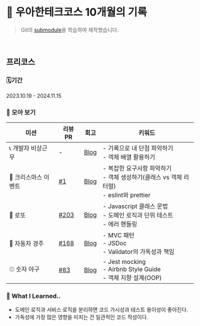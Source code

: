# 🐼 우아한테크코스 10개월의 기록

> Git의 [submodule](https://velog.io/@llqqssttyy/GitGitHub-%EC%84%9C%EB%B8%8C%EB%AA%A8%EB%93%88%EC%9D%84-%ED%99%9C%EC%9A%A9%ED%95%B4-%ED%94%84%EB%A6%AC%EC%BD%94%EC%8A%A4-%EC%A0%80%EC%9E%A5%EC%86%8C-%EA%B4%80%EB%A6%AC%ED%95%98%EA%B8%B0)을 학습하여 제작했습니다.

<br/>

## 프리코스
### 🗓️기간
2023.10.19 - 2024.11.15

### 📝 모아 보기

<table>
  <thead>
    <th>미션</th>
    <th>리뷰 PR</th>
    <th>회고</th>
    <th>키워드</th>
  </thead>

  <tbody>
    <tr>
      <td>📞 개발자 비상근무</td>
      <td>
        -
      </td>
      <td>
        <a href="https://velog.io/@llqqssttyy/FE-%EC%9A%B0%ED%85%8C%EC%BD%94-6%EA%B8%B0-%EC%B5%9C%EC%A2%85-%EC%BD%94%EB%94%A9-%ED%85%8C%EC%8A%A4%ED%8A%B8-%ED%9A%8C%EA%B3%A0">Blog</a>
      </td>
      <td>
        - 기록으로 내 단점 파악하기<br/>- 객체 배열 활용하기<br/>
      </td>
    </tr>
    <tr>
      <td>🎄 크리스마스 이벤트</td>
      <td>
        <a href="https://github.com/llqqssttyy/javascript-christmas-6-llqqssttyy/pull/1">#1</a>
      </td>
      <td>
        <a href="https://velog.io/@llqqssttyy/FE-%EC%9A%B0%ED%85%8C%EC%BD%94-%ED%94%84%EB%A6%AC%EB%AF%B8%EC%85%98-4%EC%A3%BC%EC%B0%A8-%ED%94%84%EB%A6%AC%EC%BD%94%EC%8A%A4-%EB%A7%88%EB%AC%B4%EB%A6%AC">Blog</a>
      </td>
      <td>
        - 복잡한 요구사항 파악하기<br/>- 객체 생성하기(클래스 vs 객체 리터럴)<br/>  - eslint와 prettier<br/>
      </td>
    </tr>
    <tr>
      <td>💸 로또</td>
      <td>
        <a href="https://github.com/woowacourse-precourse/javascript-lotto-6/pull/203">#203</a>
      </td>
      <td>
        <a href="https://velog.io/@llqqssttyy/FE-%EC%9A%B0%ED%85%8C%EC%BD%94-6%EA%B8%B0-%ED%94%84%EB%A6%AC%EC%BD%94%EC%8A%A4-3%EC%A3%BC%EC%B0%A8-%ED%9A%8C%EA%B3%A0-6zcqs6o1">Blog</a>
      </td>
      <td>
        - Javascript 클래스 문법<br/>- 도메인 로직과 단위 테스트<br/>- 에러 핸들링<br/>  
      </td>
    </tr>
    <tr>
      <td>🚗 자동차 경주</td>
      <td>
        <a href="https://github.com/woowacourse-precourse/javascript-racingcar-6/pull/168">#168</a>
      </td>
      <td>
        <a href="https://velog.io/@llqqssttyy/FE-%EC%9A%B0%ED%85%8C%EC%BD%94-6%EA%B8%B0-%ED%94%84%EB%A6%AC%EC%BD%94%EC%8A%A4-2%EC%A3%BC%EC%B0%A8-%ED%9A%8C%EA%B3%A0">Blog</a>
      </td>
      <td>
        - MVC 패턴<br/>- JSDoc<br/>- Validator의 가독성과 책임<br/>
      </td>
    </tr>
    <tr>
      <td>⚾️ 숫자 야구</td>
      <td>
        <a href="https://github.com/woowacourse-precourse/javascript-baseball-6/pull/83">#83</a>
      </td>
      <td>
        <a href="https://velog.io/@llqqssttyy/FE-%EC%9A%B0%ED%85%8C%EC%BD%94-6%EA%B8%B0-%ED%94%84%EB%A6%AC%EC%BD%94%EC%8A%A4-1%EC%A3%BC%EC%B0%A8-%ED%9A%8C%EA%B3%A0">Blog</a>
      </td>
      <td>
        - Jest mocking<br/>- Airbnb Style Guide<br/>- 객체 지향 설계(OOP)<br/>
      </td>
    </tr>
  </tbody>
</table>

### 🧐 What I Learned..

- 도메인 로직과 서비스 로직을 분리하면 코드 가시성과 테스트 용이성이 좋아진다.
- 가독성에 가장 많은 영향을 미치는 건 일관적인 코드 작성이다.
